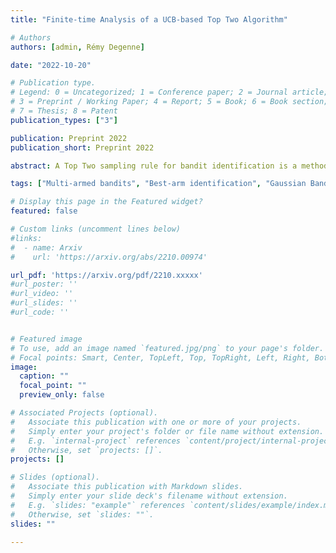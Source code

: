```yaml
---
title: "Finite-time Analysis of a UCB-based Top Two Algorithm"

# Authors
authors: [admin, Rémy Degenne]

date: "2022-10-20"

# Publication type.
# Legend: 0 = Uncategorized; 1 = Conference paper; 2 = Journal article;
# 3 = Preprint / Working Paper; 4 = Report; 5 = Book; 6 = Book section;
# 7 = Thesis; 8 = Patent
publication_types: ["3"]

publication: Preprint 2022
publication_short: Preprint 2022

abstract: A Top Two sampling rule for bandit identification is a method which selects the next arm to sample from among two candidate arms, a leader and a challenger. Due to their simplicity and good empirical performance, they have received increased attention in recent years. For fixed-confidence best arm identification, theoretical guarantees for Top Two methods have only been obtained in the asymptotic regime, when the error level vanishes. We derive the first finite-time upper bound on the expected sample complexity of a Top Two algorithm holding for any error level. Our analysis highlights sufficient properties for a deterministic regret minimization algorithm to be used as leader. They are satisfied by the UCB algorithm and our proposed UCB-based Top Two algorithm enjoys simultaneously finite-time guarantees, low computational cost and competitive empirical performance.

tags: ["Multi-armed bandits", "Best-arm identification", "Gaussian Bandits", "Top Two algorithm", "Fixed confidence", "Finite-time"]

# Display this page in the Featured widget?
featured: false

# Custom links (uncomment lines below)
#links:
#  - name: Arxiv
#    url: 'https://arxiv.org/abs/2210.00974'

url_pdf: 'https://arxiv.org/pdf/2210.xxxxx'
#url_poster: ''
#url_video: ''
#url_slides: ''
#url_code: ''


# Featured image
# To use, add an image named `featured.jpg/png` to your page's folder. 
# Focal points: Smart, Center, TopLeft, Top, TopRight, Left, Right, BottomLeft, Bottom, BottomRight.
image:
  caption: ""
  focal_point: ""
  preview_only: false

# Associated Projects (optional).
#   Associate this publication with one or more of your projects.
#   Simply enter your project's folder or file name without extension.
#   E.g. `internal-project` references `content/project/internal-project/index.md`.
#   Otherwise, set `projects: []`.
projects: []

# Slides (optional).
#   Associate this publication with Markdown slides.
#   Simply enter your slide deck's filename without extension.
#   E.g. `slides: "example"` references `content/slides/example/index.md`.
#   Otherwise, set `slides: ""`.
slides: ""

---
```

